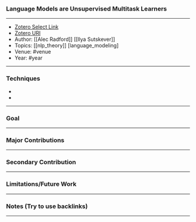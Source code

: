 ### Language Models are Unsupervised Multitask Learners
---
- [Zotero Select Link](zotero://select/groups/2480461/items/YG2TXWBX)
- [Zotero URI](https://www.zotero.org/groups/2480461/items/YG2TXWBX)
- Author: [[Alec Radford]] [[Ilya Sutskever]]
- Topics: [[nlp_theory]] [language_modeling]
- Venue: #venue
- Year: #year
---
### Techniques
-
-
---
### Goal
---
### Major Contributions
---
### Secondary Contribution
---
### Limitations/Future Work
---
### Notes (Try to use backlinks)
---
